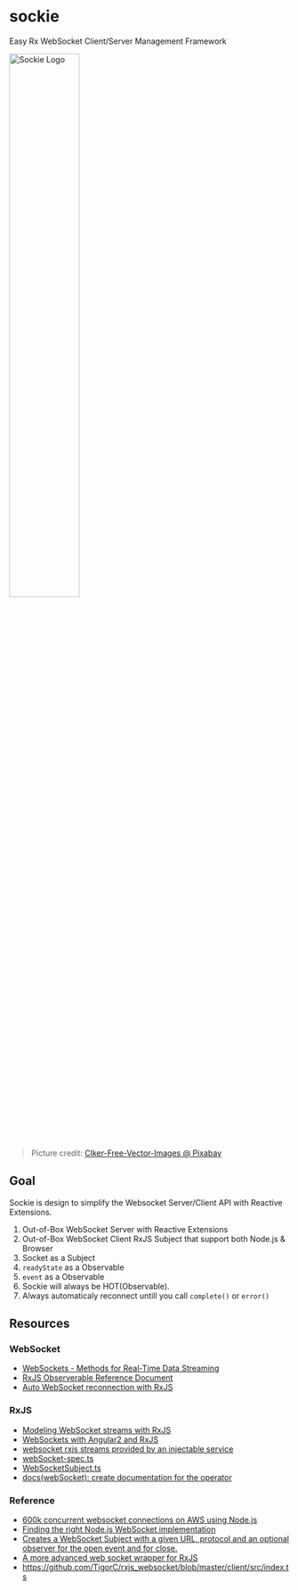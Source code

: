 # sockie
Easy Rx WebSocket Client/Server Management Framework

<img alt="Sockie Logo" src="http://zixia.github.io/sockie/images/sockie.svg" width="50%">

> Picture credit: [Clker-Free-Vector-Images @ Pixabay](https://pixabay.com/photo-306249/)

## Goal

Sockie is design to simplify the Websocket Server/Client API with Reactive Extensions.

1. Out-of-Box WebSocket Server with Reactive Extensions
1. Out-of-Box WebSocket Client RxJS Subject that support both Node.js & Browser
1. Socket as a Subject
1. `readyState` as a Observable
1. `event` as a Observable
1. Sockie will always be HOT(Observable).
1. Always automaticaly reconnect untill you call `complete()` or `error()`

## Resources

### WebSocket

* [WebSockets - Methods for Real-Time Data Streaming](https://os.alfajango.com/websockets-slides/#/)
* [RxJS Observerable Reference Document](http://reactivex.io/rxjs/class/es6/Observable.js~Observable.html#static-method-webSocket)
* [Auto WebSocket reconnection with RxJS](https://gearheart.io/blog/auto-websocket-reconnection-with-rxjs/)

### RxJS

* [Modeling WebSocket streams with RxJS](http://stackoverflow.com/a/37390611/1123955)
* [WebSockets with Angular2 and RxJS](https://medium.com/@lwojciechowski/websockets-with-angular2-and-rxjs-8b6c5be02fac)
* [websocket rxjs streams provided by an injectable service](https://github.com/ohjames/rxjs-websockets)
* [webSocket-spec.ts](https://github.com/ReactiveX/rxjs/blob/master/spec/observables/dom/webSocket-spec.ts)
* [WebSocketSubject.ts](https://github.com/ReactiveX/rxjs/blob/master/src/observable/dom/WebSocketSubject.ts)
* [docs(webSocket): create documentation for the operator](https://github.com/ReactiveX/rxjs/pull/2450/files)

### Reference

* [600k concurrent websocket connections on AWS using Node.js](https://blog.jayway.com/2015/04/13/600k-concurrent-websocket-connections-on-aws-using-node-js/)
* [Finding the right Node.js WebSocket implementation](https://medium.com/@denizozger/finding-the-right-node-js-websocket-implementation-b63bfca0539)
* [Creates a WebSocket Subject with a given URL, protocol and an optional observer for the open event and for close.](https://github.com/Reactive-Extensions/RxJS-DOM/blob/master/doc/operators/fromwebsocket.md)
* [A more advanced web socket wrapper for RxJS](https://github.com/fikrimuhal/RxSocketSubject)
* <https://github.com/TigorC/rxjs_websocket/blob/master/client/src/index.ts>